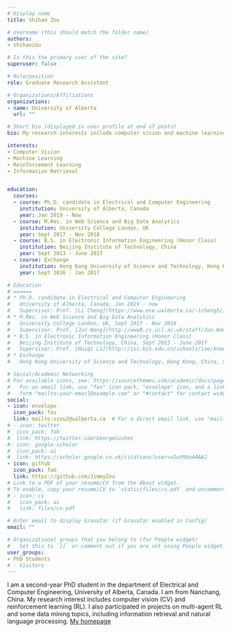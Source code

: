 ```yaml
---
# Display name
title: Shihao Zou

# Username (this should match the folder name)
authors:
- shihaozou

# Is this the primary user of the site?
superuser: false

# Role/position
role: Graduate Research Assistant

# Organizations/Affiliations
organizations:
- name: University of Alberta
  url: ""

# Short bio (displayed in user profile at end of posts)
bio: My research interests include computer vision and machine learning.

interests:
- Computer Vision
- Machine Learning
- Reinforcement Learning
- Information Retrieval


education:
  courses:
  - course: Ph.D. candidate in Electrical and Computer Engineering  
    institution: University of Alberta, Canada
    year: Jan 2019 - Now
  - course: M.Res. in Web Science and Big Data Analytics 
    institution: University College London, UK
    year: Sept 2017 - Nov 2018
  - course: B.S. in Electronic Information Engineering (Honor Class) 
    institution: Beijing Institute of Technology, China
    year: Sept 2013 - June 2017
  - course: Exchange 
    institution: Hong Kong University of Science and Technology, Hong Kong, China
    year: Sept 2016 - Jan 2017

# Education
# ======
# * Ph.D. candidate in Electrical and Computer Engineering  
#   University of Alberta, Canada, Jan 2019 - now  
#   Supervisor: Prof. [Li Cheng](https://www.ece.ualberta.ca/~lcheng5/)
# * M.Res. in Web Science and Big Data Analytics  
#   University College London, UK, Sept 2017 - Nov 2018  
#   Supervisor: Prof. [Jun Wang](http://www0.cs.ucl.ac.uk/staff/Jun.Wang/)
# * B.S. in Electronic Information Engineering (Honor Class)  
#   Beijing Institute of Technology, China, Sept 2013 - June 2017  
#   Supervisor: Prof. [Huiqi Li](http://isc.bit.edu.cn/schools/iae/knowinprofessors10/113101.htm)
# * Exchange  
#   Hong Kong University of Science and Technology, Hong Kong, China, Sept 2016 - Jan 2017

# Social/Academic Networking
# For available icons, see: https://sourcethemes.com/academic/docs/page-builder/#icons
#   For an email link, use "fas" icon pack, "envelope" icon, and a link in the
#   form "mailto:your-email@example.com" or "#contact" for contact widget.
social:
- icon: envelope
  icon_pack: fas
  link: mailto:szou2@ualberta.ca  # For a direct email link, use "mailto:test@example.org".
# - icon: twitter
#  icon_pack: fab
#  link: https://twitter.com/GeorgeCushen
#- icon: google-scholar
#  icon_pack: ai
#  link: https://scholar.google.co.uk/citations?user=sIwtMXoAAAAJ
- icon: github
  icon_pack: fab
  link: https://github.com/JimmyZou
# Link to a PDF of your resume/CV from the About widget.
# To enable, copy your resume/CV to `static/files/cv.pdf` and uncomment the lines below.
# - icon: cv
#   icon_pack: ai
#   link: files/cv.pdf

# Enter email to display Gravatar (if Gravatar enabled in Config)
email: ""

# Organizational groups that you belong to (for People widget)
#   Set this to `[]` or comment out if you are not using People widget.
user_groups:
- PhD Students
# - Visitors
---
```


I am a second-year PhD student in the department of Electrical and Computer Engineering, University of Alberta, Canada. I am from Nanchang, China. My research interest includes computer vision (CV) and reinforcement learning (RL). I also participated in projects on multi-agent RL and some data mining topics, including information retrieval and natural language processing. [My homepage](https://jimmyzou.github.io/)
